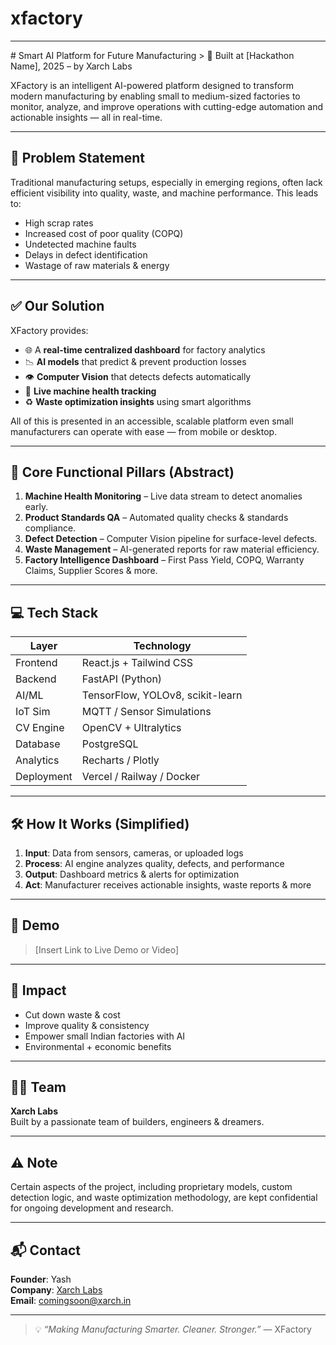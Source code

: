 # xfactory
<hr>
# Smart AI Platform for Future Manufacturing
> 🧠 Built at [Hackathon Name], 2025 – by Xarch Labs

XFactory is an intelligent AI-powered platform designed to transform modern manufacturing by enabling small to medium-sized factories to monitor, analyze, and improve operations with cutting-edge automation and actionable insights — all in real-time.

---

## 🎯 Problem Statement

Traditional manufacturing setups, especially in emerging regions, often lack efficient visibility into quality, waste, and machine performance. This leads to:
- High scrap rates
- Increased cost of poor quality (COPQ)
- Undetected machine faults
- Delays in defect identification
- Wastage of raw materials & energy

---

## ✅ Our Solution

XFactory provides:
- 🌐 A **real-time centralized dashboard** for factory analytics
- 📉 **AI models** that predict & prevent production losses
- 👁️ **Computer Vision** that detects defects automatically
- 🔧 **Live machine health tracking**
- ♻️ **Waste optimization insights** using smart algorithms

All of this is presented in an accessible, scalable platform even small manufacturers can operate with ease — from mobile or desktop.

---

## 🔐 Core Functional Pillars (Abstract)

1. **Machine Health Monitoring** – Live data stream to detect anomalies early.
2. **Product Standards QA** – Automated quality checks & standards compliance.
3. **Defect Detection** – Computer Vision pipeline for surface-level defects.
4. **Waste Management** – AI-generated reports for raw material efficiency.
5. **Factory Intelligence Dashboard** – First Pass Yield, COPQ, Warranty Claims, Supplier Scores & more.

---

## 💻 Tech Stack

| Layer | Technology |
|-------|------------|
| Frontend | React.js + Tailwind CSS |
| Backend | FastAPI (Python) |
| AI/ML | TensorFlow, YOLOv8, scikit-learn |
| IoT Sim | MQTT / Sensor Simulations |
| CV Engine | OpenCV + Ultralytics |
| Database | PostgreSQL |
| Analytics | Recharts / Plotly |
| Deployment | Vercel / Railway / Docker |

---

## 🛠️ How It Works (Simplified)

1. **Input**: Data from sensors, cameras, or uploaded logs
2. **Process**: AI engine analyzes quality, defects, and performance
3. **Output**: Dashboard metrics & alerts for optimization
4. **Act**: Manufacturer receives actionable insights, waste reports & more

---

## 🎥 Demo

> [Insert Link to Live Demo or Video]

---

## 🌱 Impact

- Cut down waste & cost
- Improve quality & consistency
- Empower small Indian factories with AI
- Environmental + economic benefits

---

## 🧑‍💻 Team

**Xarch Labs**  
Built by a passionate team of builders, engineers & dreamers.

---

## ⚠️ Note

Certain aspects of the project, including proprietary models, custom detection logic, and waste optimization methodology, are kept confidential for ongoing development and research.

---

## 📬 Contact

**Founder**: Yash  
**Company**: [Xarch Labs](https://xarch.in)  
**Email**: comingsoon@xarch.in

---

> 💡 *“Making Manufacturing Smarter. Cleaner. Stronger.”* — XFactory
